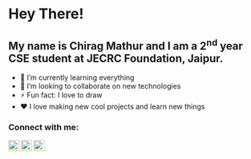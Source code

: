 
<!--
**mchirag2002/mchirag2002** is a ✨ _special_ ✨ repository because its `README.md` (this file) appears on your GitHub profile.

Here are some ideas to get you started:

- 🔭 I’m currently working on ...
- 🌱 I’m currently learning ...
- 👯 I’m looking to collaborate on ...
- 🤔 I’m looking for help with ...
- 💬 Ask me about ...
- 📫 How to reach me: ...
- 😄 Pronouns: ...
- ⚡ Fun fact: ...
-->
# Hey There!
## My name is Chirag Mathur and I am a 2<sup>nd</sup> year CSE student at JECRC Foundation, Jaipur.
- 🌱 I’m currently learning everything
- 👯 I’m looking to collaborate on new technologies
- ⚡ Fun fact: I love to draw
- ❤️ I love making new cool projects and learn new things

### Connect with me:
[<img align="left" alt="codeSTACKr | Twitter" width="22px" src="https://cdn.jsdelivr.net/npm/simple-icons@v3/icons/twitter.svg" />][twitter]
[<img align="left" alt="codeSTACKr | LinedIn" width="22px" src="https://cdn.jsdelivr.net/npm/simple-icons@v3/icons/linkedin.svg" />][linkedin]
[<img align="left" alt="codeSTACKr | Instagram" width="22px" src="https://cdn.jsdelivr.net/npm/simple-icons@v3/icons/instagram.svg" />][instagram]

[twitter]: https://twitter.com/mchirag2002
[linkedin]: https://www.linkedin.com/in/chirag-mathur/
[instagram]: https://www.instagram.com/thechiragmathur
